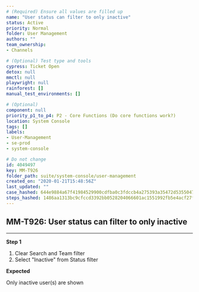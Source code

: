 ```yaml
---
# (Required) Ensure all values are filled up
name: "User status can filter to only inactive"
status: Active
priority: Normal
folder: User Management
authors: ""
team_ownership: 
- Channels

# (Optional) Test type and tools
cypress: Ticket Open
detox: null
mmctl: null
playwright: null
rainforest: []
manual_test_environments: []

# (Optional)
component: null
priority_p1_to_p4: P2 - Core Functions (Do core functions work?)
location: System Console
tags: []
labels: 
- User-Management
- se-prod
- system-console

# Do not change
id: 4049497
key: MM-T926
folder_path: suite/system-console/user-management
created_on: "2020-01-21T15:48:56Z"
last_updated: ""
case_hashed: 644e9884a67f41984529900cdfba0c3fdccb4a275393a35472d53550476db252df9fe2cc28b8c487de9c0a6dcba2d88c
steps_hashed: 1486aa1313bc9cfccd3392bb0528204066601ac1551992fb5e4acf27fb6d5592b9a3a78fcba13911d4ec90c6b8d4da7e
---
```


## MM-T926: User status can filter to only inactive

---

**Step 1**

1. Clear Search and Team filter
2. Select "Inactive" from Status filter

**Expected**

Only inactive user(s) are shown
